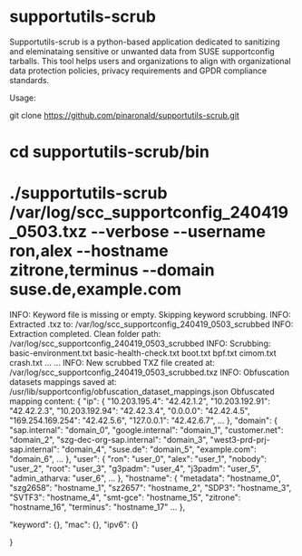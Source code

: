 # supportutils-scrub	
Supportutils-scrub is a python-based application dedicated to sanitizing and eleminataing sensitive or unwanted data from SUSE supportconfig tarballs. This tool helps users and organizations to align with organizational data protection policies, privacy requirements and GPDR compliance standards.

Usage:

git clone https://github.com/pinaronald/supportutils-scrub.git
# cd supportutils-scrub/bin
# ./supportutils-scrub /var/log/scc_supportconfig_240419_0503.txz --verbose --username ron,alex --hostname zitrone,terminus --domain suse.de,example.com
 
 
INFO: Keyword file is missing or empty. Skipping keyword scrubbing.
INFO: Extracted .txz to: /var/log/scc_supportconfig_240419_0503_scrubbed
INFO: Extraction completed. Clean folder path: /var/log/scc_supportconfig_240419_0503_scrubbed
INFO: Scrubbing:
    basic-environment.txt
    basic-health-check.txt
    boot.txt
    bpf.txt
    cimom.txt
    crash.txt
    ...
    ...
INFO: New scrubbed TXZ file created at: /var/log/scc_supportconfig_240419_0503_scrubbed.txz
INFO: Obfuscation datasets mappings saved at: /usr/lib/supportconfig/obfuscation_dataset_mappings.json
Obfuscated mapping content:
{
 "ip": {
    "10.203.195.4": "42.42.1.2",
    "10.203.192.91": "42.42.2.3",
    "10.203.192.94": "42.42.3.4",
    "0.0.0.0": "42.42.4.5",
    "169.254.169.254": "42.42.5.6",
    "127.0.0.1": "42.42.6.7",
    ...
  },
 "domain": {
    "sap.internal": "domain_0",
    "google.internal": "domain_1",
    "customer.net": "domain_2",
    "szg-dec-org-sap.internal": "domain_3",
    "west3-prd-prj-sap.internal": "domain_4",
    "suse.de": "domain_5",
    "example.com": "domain_6",
    ...
  },
 "user": {
    "ron": "user_0",
    "alex": "user_1",
    "nobody": "user_2",
    "root": "user_3",
    "g3padm": "user_4",
    "j3padm": "user_5",
    "admin_atharva: "user_6",
    ...
  },
 "hostname": {
    "metadata": "hostname_0",
    "szg2658": "hostname_1",
    "sz2657": "hostname_2",
    "SDP3": "hostname_3",
    "SVTF3": "hostname_4",
    "smt-gce": "hostname_15",
    "zitrone": "hostname_16",
    "terminus": "hostname_17"
    ...
  },
  
  "keyword": {},
  "mac": {},
  "ipv6": {}
 
}

